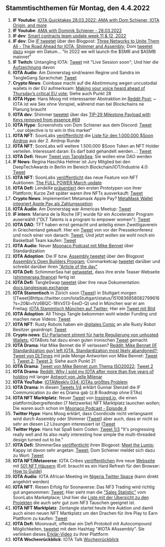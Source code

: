 ## Stammtischthemen für Montag, den 4.4.2022

1. **IF Youtube**: [IOTA Quicktakes 28.03.2022: AMA with Dom Schiener, IOTA Origin, and more](https://www.youtube.com/watch?v=W4WLp3ZaCYk)
2. **IF Youtube**: [AMA with Dominik Schiener - 28.03.2022](https://www.youtube.com/watch?v=yuiCrwDFV7Q&t=1s)
3. **IF dev**: [Smart contracts team update week 11 & 12, 2022](https://github.com/iotaledger/engineering-updates/discussions/22)
4. **IF dev**: Die [IF tweetet](https://twitter.com/iota/status/1508791118787457024?s=20&t=EEVHy4CdUs4cHgj0vmVLxw) über den Blogpost: [Three Networks to Unite Them All - The Road Ahead for IOTA, Shimmer and Assembly](https://blog.iota.org/three-networks-to-unite-them-all/); Dom [tweetet dazu](https://twitter.com/DomSchiener/status/1508821143729364999?s=20&t=EEVHy4CdUs4cHgj0vmVLxw) sogar ein Datum... "In 2022 we will launch the $SMR and $ASMB mainnet"
5. **IF Twitch**: Untangling IOTA: [Tweet](https://twitter.com/iota/status/1508806306932609026?s=20&t=qsp9RdR0sYxPskJepllkjA) mit "Live Session soon"; Und hier die [Aufzeichnung](https://www.twitch.tv/videos/1441172547) davon
6. **IOTA Audio**: Am Donnerstag sind/waren Regine und Sandra im TangleGang Sprachchat: [Tweet](https://twitter.com/GangTangleTalk/status/1508804967477530626?s=20&t=dQ7DdOMqTa1hmtrnq-JQDQ)
7. **Crypto News**: Coinbase macht auf die Abstimmung wegen uncustodial wallets in der EU aufmerksam: [Making your voice heard ahead of Thursday’s critical EU vote](https://blog.coinbase.com/making-your-voice-heard-ahead-of-thursdays-critical-eu-vote-f03730e83e5c); Siehe auch Punkt 28
8. **IOTA Hype**: Hans Moog mit interessanter Abstraktion im [Reddit Post](https://www.reddit.com/r/Iota/comments/tpva7f/hans_moog_on_dlts_and_a_shared_perception_of_time/i2fp4iz/?utm_medium=android_app&utm_source=share&context=3); 
 ~ IOTA ist wie Sex ohne Vorspiel, während man bei Blockchains ne Planung braucht
9. **IOTA dev**: Shimmer [tweetet](https://twitter.com/shimmernet/status/1508828873462587395?s=20&t=EEVHy4CdUs4cHgj0vmVLxw) über das [TIP-29 Milestone Payload with Keys removed from essence #69](https://github.com/iotaledger/tips/pull/69)
10. **IOTA Hype**: Screenshots von Dom Schiener aus dem Discord: [Tweet](https://twitter.com/Vrom14286662/status/1508995744753229828?s=20&t=LKfm10fEy0ZrKKcaDfEUQA) "..our objective is to win in this market"
11. **IOTA NFT**: SoonLabs [veröffentlicht](https://twitter.com/soon_labs/status/1508925275362324483?s=20&t=LKfm10fEy0ZrKKcaDfEUQA) die [Liste für den 1.000.000 $Soon Airdrop](https://t.co/nfuZAujLaN) aus der 2. Airdrop Runde
12. **IOTA NFT**: SoonLabs will weitere 1.500.000 $Soon Token an NFT Holder verteilen. Interessant daran: Es darf bald gehandelt werden...: [Tweet](https://twitter.com/soon_labs/status/1508929744351363073?s=20&t=LKfm10fEy0ZrKKcaDfEUQA)
13. **IOTA Defi**: Neuer [Tweet von TangleSea](https://twitter.com/TangleSeaDEX/status/1509104048221429762?s=20&t=kc_uj2novAiypzu_58J9ZQ); Sie wollen eine DAO werden
14. **IF News**: Regina Haschka Helmer ist Jury Mitglied bei den DeepTechAwards in Berlin im Bereich Blockchain/IOT/Industrie 4.0: [Tweet](https://twitter.com/iota/status/1509080587755298819?s=20&t=emK5imyOTGo3qwzZVL6k7Q)
15. **IOTA NFT**: SoonLabs [veröffentlicht](https://twitter.com/soon_labs/status/1509169071597662210?s=20&t=hvjUt8uNvQmDFRWKQ4TMxw) das neue Feature von NFT Auktionen: [The FULL POWER March update](https://soonlabs.medium.com/the-full-power-march-update-93593f433cf1)
16. **IOTA Defi**: LendeXe [präsentiert](https://twitter.com/LendeXeFinance/status/1509184067371155463?s=20&t=hvjUt8uNvQmDFRWKQ4TMxw) den ersten Prototypen von ihrer Plattform; Kurze Zeit später waren ihre NFTs ausverkauft: [Tweet](https://twitter.com/LendeXeFinance/status/1509429970036301825?s=20&t=Hr5Gt6dpHAdipoctUQ9bEg)
17. **Crypto News**: Implementiert Metamask Apple Pay? [MetaMask Wallet integriert Apple Pay als Zahlungsoption](https://www.btc-echo.de/schlagzeilen/krypto-auf-dem-iphone-metamask-wallet-integriert-apple-pay-138009/)
18. **IOTA Audio**: Am Donnerstag war Americas Meetup: [Tweet](https://twitter.com/gregmart/status/1508893741146570752?s=20&t=ZElkoqe6P2SmgpttLK-ABA)
19. **IF intern**: Mariana de la Roche [IF] wurde für ein Accelerator Program auserwählt ("DLT Talents is a program to empower women"): [Tweet](https://twitter.com/Marydlrw/status/1509128330993352706?s=20&t=ZElkoqe6P2SmgpttLK-ABA)
20. **IOTA DAO**: TFT haben ernst gemacht und anteilig einen Zweitligaverein in Griechenland gekauft. Hier ein [Tweet](https://twitter.com/TheFansTogether/status/1509178110817755136?s=20&t=nVpnwFj81lXbyBeAY3igPA) von vor der Pressekonferenz und noch einer von danach: [Tweet](https://twitter.com/TheFansTogether/status/1509488290126307330?s=20&t=Hr5Gt6dpHAdipoctUQ9bEg); Und jetzt wollen sie wohl noch ein Basketball Team kaufen: [Tweet](https://twitter.com/TheFansTogether/status/1509917273896759300?s=20&t=RbhJs_9D7SSildXYypiHpg)
21. **IOTA Audio**: Neuer [Moonaco Podcast mit Mike Bennet](https://open.spotify.com/episode/4dxEpevsxTRFqUBz2sve6N) über Standardization
22. **IOTA Adoption**: Die IF bzw. [Assembly tweetet](https://twitter.com/assembly_net/status/1509516039809376260?s=20&t=Hr5Gt6dpHAdipoctUQ9bEg) über den Blogpost [Assembly’s Open Builders Program](https://blog.assembly.sc/introducing-touchpoint/); Coinmarketcap [tweetet](https://twitter.com/CoinMarketCap/status/1509693494532608033?s=20&t=Hr5Gt6dpHAdipoctUQ9bEg) darüber und schreibt darüber ihren ["Article of the day"](https://coinmarketcap.com/alexandria/signals/25592) 
23. **IOTA Defi**: SchimmerSea hat [getweetet](https://twitter.com/ShimmerSeaDEX/status/1509425264740093962?s=20&t=Hr5Gt6dpHAdipoctUQ9bEg), dass ihre erste Teaser Webseite ([shimmersea.finance](https://shimmersea.finance/)) fertig ist
24. **IOTA Defi**: TangleSwap [tweetet](https://twitter.com/TangleSwapE/status/1509612917574242305) über ihre neue Dokumentation: [docs.tangleswap.exchange](https://docs.tangleswap.exchange/)
25. **IOTA Stammtisch** in Zürich soon ([Tweet](https://twitter.com/IotaZurich/status/1509466649660997635)) in Stuttgart morgen ([Tweet]8https://twitter.com/IotaStuttgart/status/1510836858082799616?s=20&t=tVz6BQC-18Vx513-EexD-Q) und in München war er am Freitag: [IOTA Stammtisch München auf Twitter](https://twitter.com/IotaMunchen); Hier ein [Tweet mit Bild](https://twitter.com/IotaMunchen/status/1510230751052185608?s=20&t=XXJUE5c9-DVdpFx0D3Snyw)
26. **IOTA Adoption**: All Things Tangle bekommen wohl wieder Funding und machen neue Videos: [Tweet](https://twitter.com/allthingstangle/status/1509681626501976070?s=20&t=Hr5Gt6dpHAdipoctUQ9bEg)
27. **IOTA NFT**: Rusty Robots haben ein [digitales Comic](https://rustyrobot.io/dashboard/comics) an alle Rusty Robot Besitzer geairdropt: [Tweet](https://twitter.com/RustyRobotCC/status/1509588699683729419?s=20&t=Hr5Gt6dpHAdipoctUQ9bEg)
28. **Crypto news**: [EU-Parlament stimmt für harte Regulierung von unhosted Wallets](https://www.btc-echo.de/news/defi-todesstoss-eu-parlament-regulierung-unhosted-wallets-138148/); IOTABots hat dazu einen guten ironischen [Tweet](https://twitter.com/iotabots/status/1510179854343356421?s=20&t=XXJUE5c9-DVdpFx0D3Snyw) gemacht
29. **IOTA Drama**: Hat Mike Bennet die IF verlassen? [Reddit: Mike Bennet (IF Standardization guy) left IOTA. Standardization most likely abandoned?](https://www.reddit.com/r/Iota/comments/tu1rrp/mike_bennet_if_standardization_guy_left_iota/?utm_source=ifttt); [Tweet von DLTimes](https://twitter.com/TheDLTimes/status/1510178062557761536?s=20&t=kuhj2lcs7oFe1CVY0dOGtw) mit jede Menge Antworten von Mike Bennet: [Tweet 1](https://twitter.com/MikeHypercube/status/1510294702469398535?s=20&t=kuhj2lcs7oFe1CVY0dOGtw), [Tweet 2](https://twitter.com/MikeHypercube/status/1510066898280583173?s=20&t=kuhj2lcs7oFe1CVY0dOGtw); [Tweet 3](https://twitter.com/MikeHypercube/status/1510300456274305032?s=20&t=kuhj2lcs7oFe1CVY0dOGtw); Siehe auch Punkt 21
30. **IOTA Drama**: [Tweet von Mike Bennet zum Thema ISO20022](https://twitter.com/MikeHypercube/status/1508831022477103110?s=20&t=kuhj2lcs7oFe1CVY0dOGtw); [Tweet 2](https://twitter.com/MikeHypercube/status/1510067163222192133?s=20&t=kuhj2lcs7oFe1CVY0dOGtw)
31. **IOTA Drama**: [Reddit: Why I sold my IOTA after more than five years of holding](https://www.reddit.com/r/IOTAmarkets/comments/tufi3a/why_i_sold_my_iota_after_more_than_five_years_of/?utm_source=share&utm_medium=ios_app&utm_name=iossmf) mit langer [Antwort von Jelle Milenar](https://www.reddit.com/r/IOTAmarkets/comments/tufi3a/comment/i33ftz3/?utm_source=share&utm_medium=web2x&context=3)
32. **IOTA YouTube**: [IOTAWeekly 034: IOTAs größtes Problem](https://www.youtube.com/watch?v=-dduDpzsBiE)
33. **IOTA Drama**: In diesen [Tweets 1/4](https://twitter.com/Gunnar_Stenzel/status/1510388461060169734?s=20&t=AwlNNUIxOcbDxxiZO7wVLw) erklärt Gunnar Stenzel die IF Communication zu der es Drama gab (z.B Roadmap ohne ETAs)
34. **IOTA NFT Marktplatz**: Neuer [Tweet](https://twitter.com/inspyrdNFT/status/1510275678234628118?s=20&t=AwlNNUIxOcbDxxiZO7wVLw) von [Inspired.io](https://inspyrd.io/), die einen plattformübergreifenden (7 Netzwerke) NFT Marktplatz launchen wollen; Die waren auch schon im [Moonaco Podcast - Episode 4](https://open.spotify.com/episode/79WZsRIdfMfNunsMsXMt1n)
35. **Twitter Hype**: Hans Moog erklärt, dass Coordicide nicht verlangsamt wird durch Assembly oder Shimmer ([Tweet](https://twitter.com/hus_qy/status/1510629527885602825?s=20&t=AwlNNUIxOcbDxxiZO7wVLw)) aber auch, dass er nicht so sehr an diesen L2 Lösungen interessiert ist ([Tweet](https://twitter.com/hus_qy/status/1510546555769610242?s=20&t=AwlNNUIxOcbDxxiZO7wVLw)
36. **Twitter Hype**: Hans hat Spaß beim Coden: [Tweet 1/3](https://twitter.com/hus_qy/status/1510684826965266446?s=20&t=AwlNNUIxOcbDxxiZO7wVLw) "It's progressing really well and its also really interesting how simple the multi-threaded design turned out to be."
37. **IOTA Defi**: ShimmerSea [veröffentlicht](https://twitter.com/ShimmerSeaDEX/status/1510679589416230924?s=20&t=AwlNNUIxOcbDxxiZO7wVLw) ihren Blogpost: [Meet the Lumis](https://medium.com/@shimmerseadefi/meet-the-lumis-614dd9106c70); Kappy ist davon sehr angetan: [Tweet](https://twitter.com/Rob_Daykin/status/1510686789073313799?s=20&t=AwlNNUIxOcbDxxiZO7wVLw); Dom Schiener meldet sich dazu zu Wort: [Tweet](https://twitter.com/DomSchiener/status/1510957486039351308?s=20&t=rer74zFdszcLzIhtQOGQvQ)
38. **IOTA NFT/Metaverse**: IOTA Cribes [veröffentlichen](https://twitter.com/iotacribs/status/1510682152215662599?s=20&t=AwlNNUIxOcbDxxiZO7wVLw) ihre neue [Webseite](https://iotacribs.io/) mit [501 NFT Häusern](https://iotacribs.io/cribs) (Evtl. braucht es ein Hard Refresh für den Browser: [How to Guide](https://www.documate.org/resources/what-is-a-hard-refresh-how-to-do-a-hard-refresh-in-any-browser))
39. **IOTA Audio**: IOTA African Meeting im [Nigeria Twitter Space](https://twitter.com/IotaNigeria/status/1510630238417469444?s=20&t=AwlNNUIxOcbDxxiZO7wVLw) (kann direkt angehört werden)
40. **IOTA NFT**: Riesen Erfolg für Soonaverse: Das NF3 Trading wird richtig gut angenommen: [Tweet](https://twitter.com/soon_labs/status/1510488618724257794?s=20&t=AwlNNUIxOcbDxxiZO7wVLw); Hier sieht man die ["Sales Statistic"](https://datastudio.google.com/u/0/reporting/259acc9b-a746-4e0b-9685-dd702cf1df64/page/p_3ywcl74btc) vom SoonLabs Marketplace; Und hier die [Liste mit der Übersicht zu den Projekten](https://datastudio.google.com/u/0/reporting/259acc9b-a746-4e0b-9685-dd702cf1df64/page/NkwnC) die auch sehr gut zum NF3 Tauschen geeignet ist. 
41. **IOTA NFT Marktplatz**: Zentangle startet heute ihre Auktion und damit auch einen neuen NFT Martkplatz um den Drachen für ihre Play to Earn Plattform zu kaufen: [Tweet](https://twitter.com/zentangle_io/status/1510848103322046465?s=20&t=Wjpv4ZfKXeBQDE1Y9DSwdA)
42. **IOTA Defi**: Moonvault, offenbar ein Defi Protokoll mit Autocompound Möglichkeiten, [tweetet](https://twitter.com/Moon_Vault_News/status/1510895886032846854?s=20&t=tVz6BQC-18Vx513-EexD-Q) mit dem Hashtag "#IOTA #Assembly". Sie verlinken dieses [Erklär-Video](https://www.youtube.com/watch?v=mIAbBivCpm8&feature=youtu.be) zu ihrer Plattform
43. **IOTA Wochenrückblick**: IOTA Talk [Wochenrückblick](https://www.iota-talk.com/index.php?article/172-wochenr%C3%BCckblick-vom-27-m%C3%A4rz-bis-2-april-2022/)
